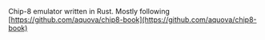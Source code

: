 Chip-8 emulator written in Rust. Mostly following [https://github.com/aquova/chip8-book](https://github.com/aquova/chip8-book)
